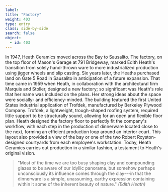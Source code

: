 ```yaml
---
label: 
title: "Factory"
weight: 403
type: entry
class: side-by-side
search: false
object:
  - id: 403
---
```

In 1947, Heath Ceramics moved across the Bay to Sausalito. The factory, on the top floor of Mason's Garage at 791 Bridgeway, marked Edith Heath's transition from solely hand-thrown ware to more industrialized production using jigger wheels and slip casting. Six years later, the Heaths purchased land on Gate 5 Road in Sausalito in anticipation of a future expansion. That time came in 1959 when Heath, in collaboration with the architectural firm Marquis and Stoller, designed a new factory; so significant was Heath's role that her name was included on the plans. Her strong ideas about the space were socially- and efficiency-minded. The building featured the first United States industrial application of Trofdek, manufactured by Berkeley Plywood Company. Trofdek, a lightweight, trough-shaped roofing system, required little support to be structurally sound, allowing for an open and flexible floor plan. Heath designed the factory floor to perfectly fit the company's workflow, with each step in the production of dinnerware located close to the next, forming an efficient production loop around an interior court. This layout also provided a view of the bay or one of the two Robert Royston-designed courtyards from each employee's workstation. Today, Heath Ceramics carries out production in a similar fashion, a testament to Heath's original vision.

>"Most of the time we are too busy shaping clay and compounding glazes to be aware of our idyllic panorama, but somehow perhaps unconsciously its influence comes through the clay---in that the dinnerware is a simple, unassuming, earthy expression containing within it some of the inherent beauty of nature." *(Edith Heath)*


